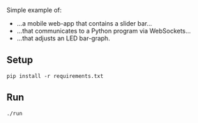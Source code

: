 Simple example of:

*   ...a mobile web-app that contains a slider bar...
*   ...that communicates to a Python program via WebSockets...
*   ...that adjusts an LED bar-graph.

Setup
-----

    pip install -r requirements.txt

Run
---

    ./run

